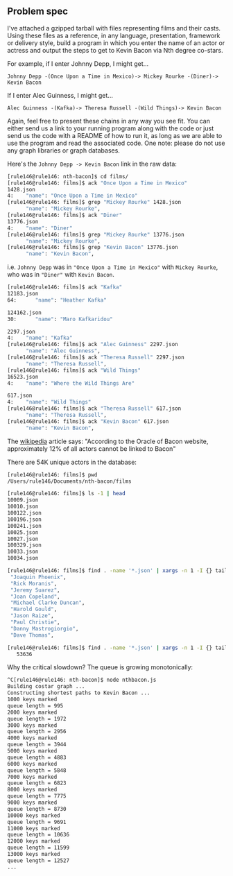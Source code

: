 ## Problem spec

I've attached a gzipped tarball with files representing films and their casts.
Using these files as a reference, in any language, presentation, framework or
delivery style, build a program in which you enter the name of an actor or actress
and output the steps to get to Kevin Bacon via Nth degree co-stars.

For example, if I enter Johnny Depp, I might get...

`Johnny Depp -(Once Upon a Time in Mexico)-> Mickey Rourke -(Diner)-> Kevin Bacon`

If I enter Alec Guinness, I might get...

`Alec Guinness -(Kafka)-> Theresa Russell -(Wild Things)-> Kevin Bacon`

Again, feel free to present these chains in any way you see fit. You can either send us
a link to your running program along with the code or just send us the code with a README
of how to run it, as long as we are able to use the program and read the associated code.
One note: please do not use any graph libraries or graph databases.

Here's the `Johnny Depp -> Kevin Bacon` link in the raw data:

```bash
[rule146@rule146: nth-bacon]$ cd films/
[rule146@rule146: films]$ ack "Once Upon a Time in Mexico"
1428.json
4:    "name": "Once Upon a Time in Mexico"
[rule146@rule146: films]$ grep "Mickey Rourke" 1428.json
      "name": "Mickey Rourke",
[rule146@rule146: films]$ ack "Diner"
13776.json
4:    "name": "Diner"
[rule146@rule146: films]$ grep "Mickey Rourke" 13776.json
      "name": "Mickey Rourke",
[rule146@rule146: films]$ grep "Kevin Bacon" 13776.json
      "name": "Kevin Bacon",
```

i.e. `Johnny Depp` was in `"Once Upon a Time in Mexico"` with `Mickey Rourke`,
who was in `"Diner"` with `Kevin Bacon`.

```bash
[rule146@rule146: films]$ ack "Kafka"
12183.json
64:      "name": "Heather Kafka"

124162.json
30:      "name": "Maro Kafkaridou"

2297.json
4:    "name": "Kafka"
[rule146@rule146: films]$ ack "Alec Guinness" 2297.json
      "name": "Alec Guinness",
[rule146@rule146: films]$ ack "Theresa Russell" 2297.json
      "name": "Theresa Russell",
[rule146@rule146: films]$ ack "Wild Things"
16523.json
4:    "name": "Where the Wild Things Are"

617.json
4:    "name": "Wild Things"
[rule146@rule146: films]$ ack "Theresa Russell" 617.json
      "name": "Theresa Russell",
[rule146@rule146: films]$ ack "Kevin Bacon" 617.json
      "name": "Kevin Bacon",
```

The [wikipedia](http://en.wikipedia.org/wiki/Six_Degrees_of_Kevin_Bacon) article says:
"According to the Oracle of Bacon website, approximately 12% of all actors cannot be linked to Bacon"

There are 54K unique actors in the database:

```bash
[rule146@rule146: films]$ pwd
/Users/rule146/Documents/nth-bacon/films

[rule146@rule146: films]$ ls -1 | head
10009.json
10010.json
100122.json
100196.json
100241.json
10025.json
10027.json
100329.json
10033.json
10034.json

[rule146@rule146: films]$ find . -name '*.json' | xargs -n 1 -I {} tail +6 {} | grep name | awk 'BEGIN {FS=":"} {print $2}' | uniq | head
 "Joaquin Phoenix",
 "Rick Moranis",
 "Jeremy Suarez",
 "Joan Copeland",
 "Michael Clarke Duncan",
 "Harold Gould",
 "Jason Raize",
 "Paul Christie",
 "Danny Mastrogiorgio",
 "Dave Thomas",

[rule146@rule146: films]$ find . -name '*.json' | xargs -n 1 -I {} tail +6 {} | grep name | awk 'BEGIN {FS=":"} {print $2}' | uniq | wc -l
   53636
```

Why the critical slowdown? The queue is growing monotonically:

```bash
^C[rule146@rule146: nth-bacon]$ node nthbacon.js
Building costar graph ...
Constructing shortest paths to Kevin Bacon ...
1000 keys marked
queue length = 995
2000 keys marked
queue length = 1972
3000 keys marked
queue length = 2956
4000 keys marked
queue length = 3944
5000 keys marked
queue length = 4883
6000 keys marked
queue length = 5848
7000 keys marked
queue length = 6823
8000 keys marked
queue length = 7775
9000 keys marked
queue length = 8730
10000 keys marked
queue length = 9691
11000 keys marked
queue length = 10636
12000 keys marked
queue length = 11599
13000 keys marked
queue length = 12527
...
```

